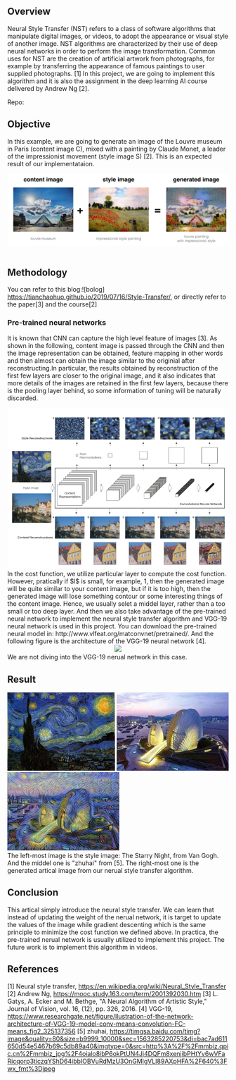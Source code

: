 

## Overview
Neural Style Transfer (NST) refers to a class of software algorithms that manipulate digital images, or videos, to adopt the appearance or visual style of another image. NST algorithms are characterized by their use of deep neural networks in order to perform the image transformation. Common uses for NST are the creation of artificial artwork from photographs, for example by transferring the appearance of famous paintings to user supplied photographs. [1] In this project, we are going to implement this algorithm and it is also the assignment in the deep learning AI course delivered by Andrew Ng [2].

Repo:
<!--more-->

## Objective
In this example, we are going to generate an image of the Louvre museum in Paris (content image C), mixed with a painting by Claude Monet, a leader of the impressionist movement (style image S) [2]. This is an expected result of our implementataion.

<div align=center><img src = "Style-Transfer\objective.jpg"></div></br>

## Methodology

You can refer to this blog:![bolog] https://tianchaohuo.github.io/2019/07/16/Style-Transfer/, or directly refer to the paper[3] and the course[2]

### Pre-trained neural networks
It is known that CNN can capture the high level feature of images [3]. As shown in the following, content image is passed through the CNN and then the image representation can be obtained, feature mapping in other words and then almost can obtain the image similar to the originial after reconstructing.In particular, the results obtained by reconstruction of the first few layers are closer to the original image, and it also indicates that more details of the images are retained in the first few layers, because there is the pooling layer behind, so some information of tuning will be naturally discarded.
<div align=center><img src = "Style-Transfer\flow.jpg"></div>
In the cost function, we utilize particular layer to compute the cost function. However, pratically if $l$ is small, for example, 1, then the generated image will be quite similar to your content image, but if it is too high, then the generated image will lose something contour or some interesting things of the content image. Hence, we usually selet a middel layer, rather than a too small or too deep layer. And then we also take advantage of the pre-trained neural network to implement the neural style transfer algorithm and VGG-19 neural network is used in this project. You can download the pre-trained neural model in: http://www.vlfeat.org/matconvnet/pretrained/. And the following figure is the architecture of the VGG-19 neural network [4].
<div align=center><img src = "https://www.researchgate.net/profile/Clifford_Yang/publication/325137356/figure/fig2/AS:670371271413777@1536840374533/llustration-of-the-network-architecture-of-VGG-19-model-conv-means-convolution-FC-means.jpg"></div>
We are not diving into the VGG-19 nerual network in this case.

## Result
<div align=left><img width=245, height=178, src = "Style-Transfer\style.jpg"> <img width=255, height=178, src = "Style-Transfer\test2.jpg"> <img width=255, height=178, src = "Style-Transfer\generated_image.jpg"></dir></br>
The left-most image is the style image: The Starry Night, from Van Gogh. And the middel one is "zhuhai" from [5]. The right-most one is the generated artical image from our nerual style transfer algorithm.



## Conclusion
This artical simply introduce the neural style transfer. We can learn that instead of updating the weight of the nerual network, it is target to update the values of the image while gradient descenting which is the same principle to minimize the cost function we defined above. In practica, the pre-trained nerual network is usually utilized to implement this project. The future work is to implement this algorithm in videos.




## References

[1] Neural style transfer, https://en.wikipedia.org/wiki/Neural_Style_Transfer
[2] Andrew Ng, https://mooc.study.163.com/term/2001392030.htm
[3] L. Gatys, A. Ecker and M. Bethge, "A Neural Algorithm of Artistic Style," Journal of Vision, vol. 16, (12), pp. 326, 2016.
[4] VGG-19, https://www.researchgate.net/figure/llustration-of-the-network-architecture-of-VGG-19-model-conv-means-convolution-FC-means_fig2_325137356
[5] zhuhai, https://timgsa.baidu.com/timg?image&quality=80&size=b9999_10000&sec=1563285220753&di=bac7ad611650d54e5467b69c5db89a40&imgtype=0&src=http%3A%2F%2Fmmbiz.qpic.cn%2Fmmbiz_jpg%2F4oialo8ibP6okPtUN4Jj4DQFm8xenjibPHtYv6wVFaRicqorp3ticzqYShD64ibbIOBVuRdMzU3OnGMlgVLI89AXpHFA%2F640%3Fwx_fmt%3Djpeg
